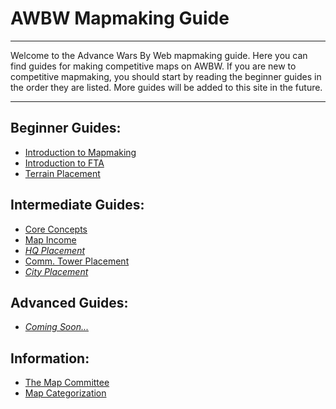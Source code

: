 # AWBW Mapmaking Guide

___

Welcome to the Advance Wars By Web mapmaking guide. Here you can find guides for making competitive maps on AWBW. If you are new to competitive mapmaking, you should start by reading the beginner guides in the order they are listed. More guides will be added to this site in the future.

___

## Beginner Guides:

- [Introduction to Mapmaking](beginner/introduction_to_mapmaking.md#content)
- [Introduction to FTA](beginner/introduction_to_fta.md)
- [Terrain Placement](beginner/terrain_placement.md)

## Intermediate Guides:

- [Core Concepts](intermediate/core_concepts.md)
- [Map Income](intermediate/map_income.md)
- [*HQ Placement*]()
- [Comm. Tower Placement](intermediate/comm_tower_placement.md)
- [*City Placement*]()

## Advanced Guides:

- [*Coming Soon...*]()

## Information:

- [The Map Committee](information/the_map_committee.md)
- [Map Categorization](information/map_categorization.md)
